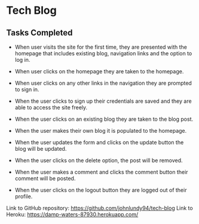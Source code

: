 # Tech Blog

## Tasks Completed

- When user visits the site for the first time, they are presented with the homepage that includes existing blog, navigation links and the option to log in.

- When user clicks on the homepage they are taken to the homepage.

- When user clicks on any other links in the navigation they are prompted to sign in.

- When the user clicks to sign up their credentials are saved and they are able to access the site freely.

- When the user clicks on an existing blog they are taken to the blog post.

- When the user makes their own blog it is populated to the homepage.

- When the user updates the form and clicks on the update button the blog will be updated.

- When the user clicks on the delete option, the post will be removed.

- When the user makes a comment and clicks the comment button their comment will be posted.

- When the user clicks on the logout button they are logged out of their profile.

Link to GitHub repository: https://github.com/johnlundy94/tech-blog
Link to Heroku: https://damp-waters-87930.herokuapp.com/
